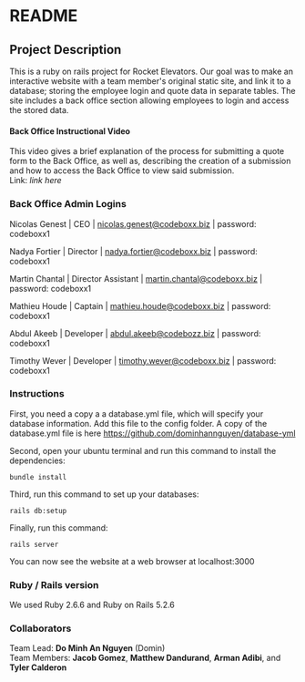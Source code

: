 # README

## Project Description
This is a ruby on rails project for Rocket Elevators. Our goal was to make an interactive website with a team member's original static site, and link it to a database; storing the employee login and quote data in separate tables. The site includes a back office section allowing employees to login and access the stored data.

#### Back Office Instructional Video
This video gives a brief explanation of the process for submitting a quote form to the Back Office, as well as, describing the creation of a submission and how to access the Back Office to view said submission.<br />
Link: <em>link here</em>

### Back Office Admin Logins
Nicolas Genest | CEO | nicolas.genest@codeboxx.biz | password: codeboxx1

Nadya Fortier | Director | nadya.fortier@codeboxx.biz | password: codeboxx1

Martin Chantal | Director Assistant | martin.chantal@codeboxx.biz | password: codeboxx1

Mathieu Houde | Captain | mathieu.houde@codeboxx.biz | password: codeboxx1

Abdul Akeeb | Developer | abdul.akeeb@codebozz.biz | password: codeboxx1

Timothy Wever | Developer | timothy.wever@codeboxx.biz | password: codeboxx1

### Instructions

First, you need a copy a a database.yml file, which will specify your database information. Add this file to the config folder. A copy of the database.yml file is here https://github.com/dominhannguyen/database-yml

Second, open your ubuntu terminal and run this command to install the dependencies:

```bundle install```

Third, run this command to set up your databases:

```rails db:setup```

Finally, run this command:

```rails server ```

You can now see the website at a web browser at localhost:3000

### Ruby / Rails version
We used Ruby 2.6.6 and Ruby on Rails 5.2.6

### Collaborators
Team Lead: <strong>Do Minh An Nguyen</strong> (Domin)<br />
Team Members: <strong>Jacob Gomez</strong>, <strong>Matthew Dandurand</strong>, <strong>Arman Adibi</strong>, and <strong>Tyler Calderon</strong>
